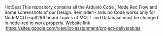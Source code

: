 HotSeat
This repository contains all the Arduino Code , Node Red Flow and Some screenshots of our Design.
Reminder:-
arduino Code works only for NodeMCU esp8266 board
Topics of MQTT and Database must be changed in node-red to work properly.
Website  link :https://sites.google.com/view/iot-assignment/project-deliverables